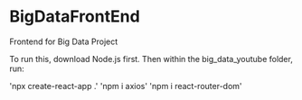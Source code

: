 # BigDataFrontEnd
Frontend for Big Data Project

To run this, download Node.js first. Then within the big_data_youtube folder, run:

'npx create-react-app .' 'npm i axios' 'npm i react-router-dom'
